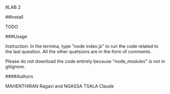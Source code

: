 #LAB 2

##Install

TODO

###Usage

Instruction:
In the termina, type "node index.js" to run the code related to the last question.
All the other quetsions are in the form of comments.

Please do not download the code entirely because "node_modules" is not in gitignore.

####Authors

MAHENTHIRAN Ragavi and NGASSA TSALA Claude
